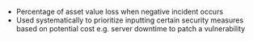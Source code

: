 - Percentage of asset value loss when negative incident occurs
- Used systematically to prioritize inputting certain security measures based on potential cost e.g. server downtime to patch a vulnerability